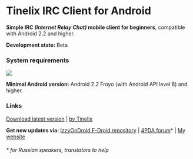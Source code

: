 <h1>Tinelix IRC Client for Android</h1>
<b>Simple IRC <i>(Internet Relay Chat)</i> mobile client for beginners</b>, compatible with Android 2.2 and higher. 
<p><p><b>Development state:</b> Beta <p><p>
<h3>System requirements</h3><img src="https://user-images.githubusercontent.com/76806170/166711661-2593bad0-1f56-4a26-a519-c066f28559f3.png"></img>

<p><b>Minimal Android version:</b> Android 2.2 Froyo (with Android API level 8) and higher.
<h3>Links</h3>
<a href="https://github.com/tinelix/irc-client-for-android/releases/tag/0.4.0-beta-20220504">Download latest version</a> | <a href="https://tinelix.github.io">by Tinelix</a>
<p><p>
<b>Get new updates via:</b>
<a href="https://apt.izzysoft.de/fdroid/index/apk/dev.tinelix.irc.android">IzzyOnDroid F-Droid repository</a> | <a href="https://4pda.to/forum/index.php?showtopic=1043503&st=0#entry113549362">4PDA forum</a>* | <a href="https://tinelix.github.io/pages/eng/tinelix/irc-client.html">My website</a>

<h6>* for Russian speakers, translators to help</h6>
